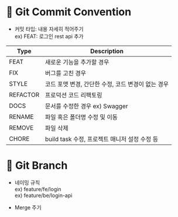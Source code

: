 # :pushpin: Git Commit Convention
* 커밋 타입: 내용 자세히 적어주기  
ex) FEAT: 로그인 rest api 추가   

|Type|Description|
|---|---------------|
|FEAT|새로운 기능을 추가할 경우|
|FIX|버그를 고친 경우|
|STYLE|코드 포맷 변경, 간단한 수정, 코드 변경이 없는 경우|
|REFACTOR|프로덕션 코드 리팩토링|
|DOCS|문서를 수정한 경우 ex) Swagger|
|RENAME|파일 혹은 폴더명 수정 및 이동|
|REMOVE|파일 삭제|
|CHORE|build task 수정, 프로젝트 매니저 설정 수정 등|


# :pushpin: Git Branch  

* 네이밍 규칙   
ex) feature/fe/login   
ex) feature/be/login-api   

* Merge 주기   
